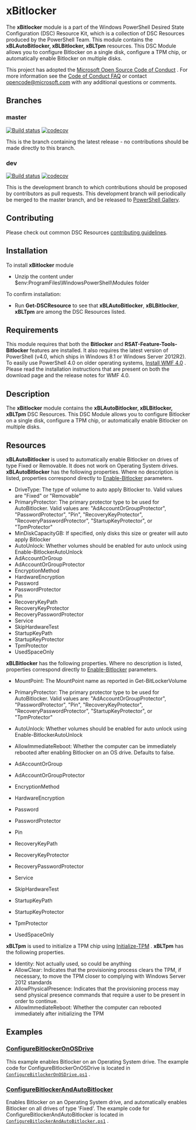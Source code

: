 # xBitlocker

The **xBitlocker** module is a part of the Windows PowerShell Desired State
Configuration (DSC) Resource Kit, which is a collection of DSC Resources
produced by the PowerShell Team.
This module contains the **xBLAutoBitlocker, xBLBitlocker, xBLTpm** resources.
This DSC Module allows you to configure Bitlocker on a single disk, configure a
TPM chip, or automatically enable Bitlocker on multiple disks.

This project has adopted the
[Microsoft Open Source Code of Conduct](https://opensource.microsoft.com/codeofconduct/)
. For more information see the
[Code of Conduct FAQ](https://opensource.microsoft.com/codeofconduct/faq/) or
contact [opencode@microsoft.com](mailto:opencode@microsoft.com) with any
additional questions or comments.

## Branches

### master

[![Build status](https://ci.appveyor.com/api/projects/status/wi5i60tojfd7056b/branch/master?svg=true)](https://ci.appveyor.com/project/PowerShell/xBitlocker/branch/master)
[![codecov](https://codecov.io/gh/PowerShell/xBitlocker/branch/master/graph/badge.svg)](https://codecov.io/gh/PowerShell/xBitlocker/branch/master)

This is the branch containing the latest release -
no contributions should be made directly to this branch.

### dev

[![Build status](https://ci.appveyor.com/api/projects/status/wi5i60tojfd7056b/branch/dev?svg=true)](https://ci.appveyor.com/project/PowerShell/xBitlocker/branch/dev)
[![codecov](https://codecov.io/gh/PowerShell/xBitlocker/branch/dev/graph/badge.svg)](https://codecov.io/gh/PowerShell/xBitlocker/branch/dev)

This is the development branch
to which contributions should be proposed by contributors as pull requests.
This development branch will periodically be merged to the master branch,
and be released to [PowerShell Gallery](https://www.powershellgallery.com/).

## Contributing

Please check out common DSC Resources
[contributing guidelines](https://github.com/PowerShell/DscResource.Kit/blob/master/CONTRIBUTING.md).

## Installation

To install **xBitlocker** module

* Unzip the content under $env:ProgramFiles\WindowsPowerShell\Modules folder

To confirm installation:

* Run **Get-DSCResource** to see that **xBLAutoBitlocker**, **xBLBitlocker**,
  **xBLTpm** are among the DSC Resources listed.

## Requirements

This module requires that both the **Bitlocker** and
**RSAT-Feature-Tools-Bitlocker** features are installed.
It also requires the latest version of PowerShell (v4.0, which ships in Windows
8.1 or Windows Server 2012R2).
To easily use PowerShell 4.0 on older operating systems,
[Install WMF 4.0](http://www.microsoft.com/en-us/download/details.aspx?id=40855)
. Please read the installation instructions that are present on both the
download page and the release notes for WMF 4.0.

## Description

The **xBitlocker** module contains the **xBLAutoBitlocker, xBLBitlocker,
xBLTpm** DSC Resources.
This DSC Module allows you to configure Bitlocker on a single disk, configure a
TPM chip, or automatically enable Bitlocker on multiple disks.

## Resources

**xBLAutoBitlocker** is used to automatically enable Bitlocker on drives of
type Fixed or Removable.
It does not work on Operating System drives.
**xBLAutoBitlocker** has the following properties.
Where no description is listed, properties correspond directly to
[Enable-Bitlocker](https://docs.microsoft.com/en-us/powershell/module/bitlocker/enable-bitlocker)
parameters.

* DriveType: The type of volume to auto apply Bitlocker to. Valid values are
  "Fixed" or "Removable"
* PrimaryProtector: The primary protector type to be used for AutoBitlocker.
  Valid values are: "AdAccountOrGroupProtector", "PasswordProtector", "Pin",
  "RecoveryKeyProtector", "RecoveryPasswordProtector", "StartupKeyProtector",
  or "TpmProtector"
* MinDiskCapacityGB: If specified, only disks this size or greater will auto
  apply Bitlocker
* AutoUnlock: Whether volumes should be enabled for auto unlock using
  Enable-BitlockerAutoUnlock
* AdAccountOrGroup
* AdAccountOrGroupProtector
* EncryptionMethod
* HardwareEncryption
* Password
* PasswordProtector
* Pin
* RecoveryKeyPath
* RecoveryKeyProtector
* RecoveryPasswordProtector
* Service
* SkipHardwareTest
* StartupKeyPath
* StartupKeyProtector
* TpmProtector
* UsedSpaceOnly

**xBLBitlocker** has the following properties.
Where no description is listed, properties correspond directly to
[Enable-Bitlocker](https://docs.microsoft.com/en-us/powershell/module/bitlocker/enable-bitlocker)
parameters.

* MountPoint: The MountPoint name as reported in Get-BitLockerVolume
* PrimaryProtector: The primary protector type to be used for AutoBitlocker.
  Valid values are: "AdAccountOrGroupProtector", "PasswordProtector", "Pin",
  "RecoveryKeyProtector", "RecoveryPasswordProtector", "StartupKeyProtector",
  or "TpmProtector"
* AutoUnlock: Whether volumes should be enabled for auto unlock using
  Enable-BitlockerAutoUnlock
* AllowImmediateReboot: Whether the computer can be immediately rebooted after
  enabling Bitlocker on an OS drive.
  Defaults to false.

* AdAccountOrGroup
* AdAccountOrGroupProtector
* EncryptionMethod
* HardwareEncryption
* Password
* PasswordProtector
* Pin
* RecoveryKeyPath
* RecoveryKeyProtector
* RecoveryPasswordProtector
* Service
* SkipHardwareTest
* StartupKeyPath
* StartupKeyProtector
* TpmProtector
* UsedSpaceOnly

**xBLTpm** is used to initialize a TPM chip using
[Initialize-TPM](https://docs.microsoft.com/en-us/powershell/module/trustedplatformmodule/initialize-tpm)
.
**xBLTpm** has the following properties.

* Identity: Not actually used, so could be anything
* AllowClear: Indicates that the provisioning process clears the TPM, if
  necessary, to move the TPM closer to complying with Windows Server 2012
  standards
* AllowPhysicalPresence: Indicates that the provisioning process may send
  physical presence commands that require a user to be present in order to
  continue.
* AllowImmediateReboot: Whether the computer can rebooted immediately after
  initializing the TPM

## Examples

### [ConfigureBitlockerOnOSDrive](Examples/ConfigureBitlockerOnOSDrive)

 This example enables Bitlocker on an Operating System drive.
The example code for ConfigureBitlockerOnOSDrive is located in
[`ConfigureBitlockerOnOSDrive.ps1`](Examples/ConfigureBitlockerOnOSDrive/ConfigureBitlockerOnOSDrive.ps1)
.

### [ConfigureBitlockerAndAutoBitlocker](Examples/ConfigureBitlockerAndAutoBitlocker)

Enables Bitlocker on an Operating System drive, and automatically enables
Bitlocker on all drives of type 'Fixed'. The example code for
ConfigureBitlockerAndAutoBitlocker is located in
[`ConfigureBitlockerAndAutoBitlocker.ps1`](Examples/ConfigureBitlockerAndAutoBitlocker/ConfigureBitlockerAndAutoBitlocker.ps1)
.
